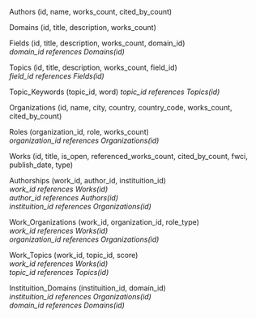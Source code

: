 Authors (id, name, works_count, cited_by_count)

Domains (id, title, description, works_count)

Fields (id, title, description, works_count, domain_id) <br>
*domain_id references Domains(id)*

Topics (id, title, description, works_count, field_id) <br>
*field_id references Fields(id)*

Topic_Keywords (topic_id, word)
*topic_id references Topics(id)*

Organizations (id, name, city, country, country_code, works_count, cited_by_count)

Roles (organization_id, role, works_count) <br>
*organization_id references Organizations(id)*

Works (id, title, is_open, referenced_works_count, cited_by_count, fwci, publish_date, type) <br>

Authorships (work_id, author_id, instituition_id) <br>
*work_id references Works(id)* <br>
*author_id references Authors(id)* <br>
*instituition_id references Organizations(id)* <br>

Work_Organizations (work_id, organization_id, role_type) <br>
*work_id references Works(id)* <br>
*organization_id references Organizations(id)*

Work_Topics (work_id, topic_id, score) <br>
*work_id references Works(id)* <br>
*topic_id references Topics(id)*

Instituition_Domains (instituition_id, domain_id) <br>
*instituition_id references Organizations(id)* <br>
*domain_id references Domains(id)*
